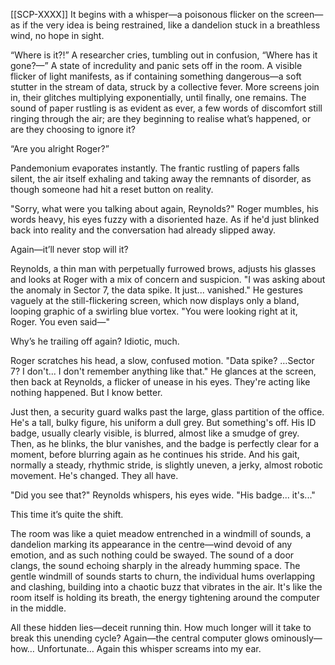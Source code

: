 [[SCP-XXXX]]
It begins with a whisper—a poisonous flicker on the screen—as if the very idea is being restrained, like a dandelion stuck in a breathless wind, no hope in sight. 

“Where is it?!” A researcher cries, tumbling out in confusion, “Where has it gone?—” A state of incredulity and panic sets off in the room. A visible flicker of light manifests, as if containing something dangerous—a soft stutter in the stream of data, struck by a collective fever. More screens join in, their glitches multiplying exponentially, until finally, one remains. The sound of paper rustling is as evident as ever, a few words of discomfort still ringing through the air; are they beginning to realise what’s happened, or are they choosing to ignore it?

“Are you alright Roger?”

Pandemonium evaporates instantly. The frantic rustling of papers falls silent, the air itself exhaling and taking away the remnants of disorder, as though someone had hit a reset button on reality. 

"Sorry, what were you talking about again, Reynolds?" Roger mumbles, his words heavy, his eyes fuzzy with a disoriented haze. As if he'd just blinked back into reality and the conversation had already slipped away.

Again—it’ll never stop will it?

Reynolds, a thin man with perpetually furrowed brows, adjusts his glasses and looks at Roger with a mix of concern and suspicion. "I was asking about the anomaly in Sector 7, the data spike. It just... vanished." He gestures vaguely at the still-flickering screen, which now displays only a bland, looping graphic of a swirling blue vortex. "You were looking right at it, Roger. You even said—"

Why’s he trailing off again? Idiotic, much.

Roger scratches his head, a slow, confused motion. "Data spike? …Sector 7? I don't... I don't remember anything like that." He glances at the screen, then back at Reynolds, a flicker of unease in his eyes. They're acting like nothing happened. But I know better.

Just then, a security guard walks past the large, glass partition of the office. He's a tall, bulky figure, his uniform a dull grey. But something's off. His ID badge, usually clearly visible, is blurred, almost like a smudge of grey. Then, as he blinks, the blur vanishes, and the badge is perfectly clear for a moment, before blurring again as he continues his stride. And his gait, normally a steady, rhythmic stride, is slightly uneven, a jerky, almost robotic movement. He's changed. They all have.

"Did you see that?" Reynolds whispers, his eyes wide. "His badge... it's..."

This time it’s quite the shift.

The room was like a quiet meadow entrenched in a windmill of sounds, a dandelion marking its appearance in the centre—wind devoid of any emotion, and as such nothing could be swayed. The sound of a door clangs, the sound echoing sharply in the already humming space. The gentle windmill of sounds starts to churn, the individual hums overlapping and clashing, building into a chaotic buzz that vibrates in the air. It's like the room itself is holding its breath, the energy tightening around the computer in the middle.

All these hidden lies—deceit running thin. How much longer will it take to break this unending cycle? Again—the central computer glows ominously—how… Unfortunate… Again this whisper screams into my ear.

